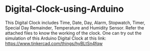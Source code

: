 # Digital-Clock-using-Arduino
This Digital Clock includes Time, Date, Day, Alarm, Stopwatch, Timer, Special Day Remainder, Temperature and Humidity Sensor.
Refer the attached files to know the working of the clock.
One can try out the simulation of this Arduino Digital Clock at this link: https://www.tinkercad.com/things/hyBLtSn4fqw

